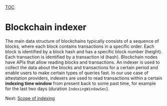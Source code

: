 [TOC](../README.md)
# Blockchain indexer

The main data structure of blockchains typically consists of a sequence of blocks, where each block contains transactions in a specific order.
Each block is identified by a block hash and has a specific block number (height). Each transaction is identified by a transaction id (hash). Blockchain nodes have APIs that allow reading blocks and transactions. An indexer is used to collect the data about the blocks and transactions for a certain period and enable users to make certain types of queries fast. In our use case of attestation providers, indexers are used to read transactions within a certain **indexing time window**  from present back to some past time, for example for the last two days (duration `IndexingWindowSec`).

Next: [Scope of indexing](./indexer-scope.md)




